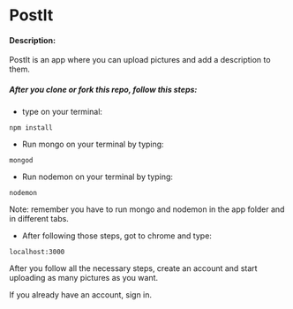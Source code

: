 # PostIt

#### Description:

PostIt is an app where you can upload pictures and add a description to them. 


##### After you clone or fork this repo, follow this steps:

* type on your terminal:
```
npm install
```

* Run mongo on your terminal by typing: 
```
mongod
```

* Run nodemon on your terminal by typing:
```
nodemon
```
Note: remember you have to run mongo and nodemon in the app folder and in different tabs.

* After following those steps, got to chrome and type:
```
localhost:3000
```

After you follow all the necessary steps, create an account and start uploading as many pictures as you want.

If you already have an account, sign in.
